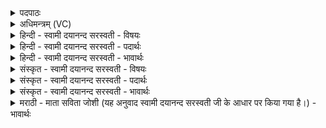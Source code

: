 <details><summary>पदपाठः</summary>

सः। त्वम्। नः॒। चि॒त्र॒। व॒ज्र॒ह॒स्तेति॑ वज्रऽहस्त। धृ॒ष्णु॒येति॑ धृष्णु॒ऽया। म॒हः। स्त॒वा॒नः। अ॒द्रि॒व॒ इत्य॑द्रिऽवः। गाम्। अश्व॑म्। र॒थ्य᳖म्। इ॒न्द्र॒। सम्। कि॒र॒। स॒त्रा। वाज॑म्। न। जि॒ग्युषे॑। ३८।
</details>

<details><summary>अधिमन्त्रम् (VC)</summary>

- इन्द्रो देवता
- शंयुर्बार्हस्पत्य ऋषिः
- स्वराड्बृहती
- मध्यमः
</details>

<details><summary>हिन्दी - स्वामी दयानन्द सरस्वती - विषयः</summary>

विद्वान् क्या करता है, इस विषय को अगले मन्त्र में कहा है ॥
</details>

<details><summary>हिन्दी - स्वामी दयानन्द सरस्वती - पदार्थः</summary>

पदार्थान्वयभाषाः -  हे (चित्र) आश्चर्यस्वरूप (वज्रहस्त) वज्र हाथ में लिये (अद्रिवः) प्रशस्त पत्थर के बने हुए वस्तुओंवाले (इन्द्र) शत्रुनाशक विद्वन् ! (धृष्णुया) ढीठता से (महः) बहुत (स्तवानः) स्तुति करते हुए (सः) सो पूर्वोक्त (त्वम्) आप (जिग्युषे) जय करनेवाले पुरुष के लिए तथा (नः) हमारे लिये (सत्रा) सत्य (वाजम्) विज्ञान के (न) तुल्य (गाम्) बैल तथा (रथ्यम्) रथ के योग्य (अश्वम्) घोड़े को (सं किर) सम्यक् प्राप्त कीजिये ॥३८ ॥
</details>

<details><summary>हिन्दी - स्वामी दयानन्द सरस्वती - भावार्थः</summary>

भावार्थभाषाः -  इस मन्त्र में उपमालङ्कार है। जैसे मेघसम्बन्धी सूर्य वर्षा से सब को सम्बद्ध करता है, वैसे विद्वान् सत्य के विज्ञान से सब के ऐश्वर्य को प्रकाशित करता है ॥३८ ॥
</details>

<details><summary>संस्कृत - स्वामी दयानन्द सरस्वती - विषयः</summary>

विद्वान् किं करोतीत्याह ॥
</details>

<details><summary>संस्कृत - स्वामी दयानन्द सरस्वती - पदार्थः</summary>

पदार्थान्वयभाषाः -  हे चित्र वज्रहस्ताद्रिव इन्द्र ! धृष्णुया महः स्तवानः स त्वं जिग्युषे नः सत्रा वाजं न गां रथ्यमश्वं संकिर ॥३८ ॥
</details>

<details><summary>संस्कृत - स्वामी दयानन्द सरस्वती - भावार्थः</summary>

भावार्थभाषाः -  अत्रोपमालङ्कारः। यथा मेघसम्बन्धी सूर्यो वृष्ट्या सर्वान् सम्बध्नाति तथा विद्वान् सत्यविज्ञानेन सर्वैश्वर्यं प्रकाशयति ॥३८ ॥
</details>

<details><summary>मराठी - माता सविता जोशी (यह अनुवाद स्वामी दयानन्द सरस्वती जी के आधार पर किया गया है।) - भावार्थः</summary>

भावार्थभाषाः -  या मंत्रात उपमालंकार आहे. सूर्य जसा मेघांद्वारे वृष्टी करून सर्वांना जोडतो तसे विद्वान सत्यज्ञानाने सर्वांचे ऐश्वर्य प्रकट करतात.
</details>